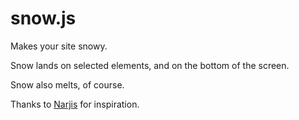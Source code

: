# snow.js

Makes your site snowy.

Snow lands on selected elements, and on the bottom of the screen.

Snow also melts, of course.

Thanks to [Narjis](https://github.com/hnarjis/) for inspiration.